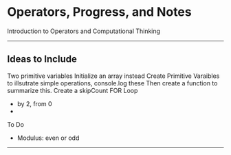 # Operators, Progress, and Notes
Introduction to Operators and Computational Thinking

---

## Ideas to Include
Two primitive variables
Initialize an array instead
Create Primitive Varaibles to illsutrate simple operations, console.log these
Then create a function to summarize this.
Create a skipCount FOR Loop
- by 2, from 0 
- 

To Do
-  Modulus: even or odd


---
